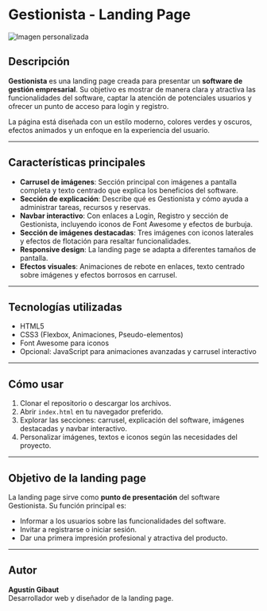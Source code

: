 # Gestionista - Landing Page

![Imagen personalizada](https://github.com/user-attachments/assets/4827a790-f256-4eb2-a1bc-92c512805846)

## Descripción

**Gestionista** es una landing page creada para presentar un **software de gestión empresarial**. Su objetivo es mostrar de manera clara y atractiva las funcionalidades del software, captar la atención de potenciales usuarios y ofrecer un punto de acceso para login y registro.

La página está diseñada con un estilo moderno, colores verdes y oscuros, efectos animados y un enfoque en la experiencia del usuario.

---

## Características principales

- **Carrusel de imágenes**: Sección principal con imágenes a pantalla completa y texto centrado que explica los beneficios del software.
- **Sección de explicación**: Describe qué es Gestionista y cómo ayuda a administrar tareas, recursos y reservas.
- **Navbar interactivo**: Con enlaces a Login, Registro y sección de Gestionista, incluyendo iconos de Font Awesome y efectos de burbuja.
- **Sección de imágenes destacadas**: Tres imágenes con iconos laterales y efectos de flotación para resaltar funcionalidades.
- **Responsive design**: La landing page se adapta a diferentes tamaños de pantalla.
- **Efectos visuales**: Animaciones de rebote en enlaces, texto centrado sobre imágenes y efectos borrosos en carrusel.

---

## Tecnologías utilizadas

- HTML5
- CSS3 (Flexbox, Animaciones, Pseudo-elementos)
- Font Awesome para iconos
- Opcional: JavaScript para animaciones avanzadas y carrusel interactivo

---

## Cómo usar

1. Clonar el repositorio o descargar los archivos.
2. Abrir `index.html` en tu navegador preferido.
3. Explorar las secciones: carrusel, explicación del software, imágenes destacadas y navbar interactivo.
4. Personalizar imágenes, textos e iconos según las necesidades del proyecto.

---

## Objetivo de la landing page

La landing page sirve como **punto de presentación** del software Gestionista. Su función principal es:

- Informar a los usuarios sobre las funcionalidades del software.
- Invitar a registrarse o iniciar sesión.
- Dar una primera impresión profesional y atractiva del producto.

---

## Autor

**Agustín Gibaut**  
Desarrollador web y diseñador de la landing page.
